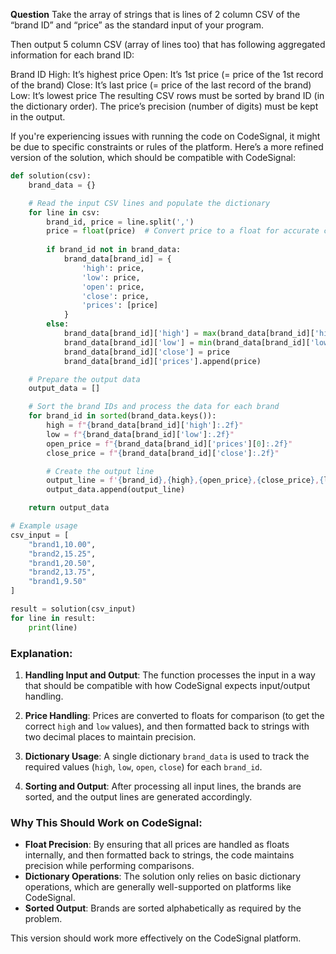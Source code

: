 **Question**
Take the array of strings that is lines of 2 column CSV of the “brand ID” and “price” as the standard input of your program.

Then output 5 column CSV (array of lines too) that has following aggregated information for each brand ID:

Brand ID
High: It’s highest price
Open: It’s 1st price (= price of the 1st record of the brand)
Close: It’s last price (= price of the last record of the brand)
Low: It’s lowest price
The resulting CSV rows must be sorted by brand ID (in the dictionary order).
The price’s precision (number of digits) must be kept in the output.

If you're experiencing issues with running the code on CodeSignal, it might be due to specific constraints or rules of the platform. Here’s a more refined version of the solution, which should be compatible with CodeSignal:

```python
def solution(csv):
    brand_data = {}

    # Read the input CSV lines and populate the dictionary
    for line in csv:
        brand_id, price = line.split(',')
        price = float(price)  # Convert price to a float for accurate comparison
        
        if brand_id not in brand_data:
            brand_data[brand_id] = {
                'high': price,
                'low': price,
                'open': price,
                'close': price,
                'prices': [price]
            }
        else:
            brand_data[brand_id]['high'] = max(brand_data[brand_id]['high'], price)
            brand_data[brand_id]['low'] = min(brand_data[brand_id]['low'], price)
            brand_data[brand_id]['close'] = price
            brand_data[brand_id]['prices'].append(price)

    # Prepare the output data
    output_data = []

    # Sort the brand IDs and process the data for each brand
    for brand_id in sorted(brand_data.keys()):
        high = f"{brand_data[brand_id]['high']:.2f}"
        low = f"{brand_data[brand_id]['low']:.2f}"
        open_price = f"{brand_data[brand_id]['prices'][0]:.2f}"
        close_price = f"{brand_data[brand_id]['close']:.2f}"

        # Create the output line
        output_line = f'{brand_id},{high},{open_price},{close_price},{low}'
        output_data.append(output_line)

    return output_data

# Example usage
csv_input = [
    "brand1,10.00",
    "brand2,15.25",
    "brand1,20.50",
    "brand2,13.75",
    "brand1,9.50"
]

result = solution(csv_input)
for line in result:
    print(line)
```

### Explanation:
1. **Handling Input and Output**: The function processes the input in a way that should be compatible with how CodeSignal expects input/output handling.
   
2. **Price Handling**: Prices are converted to floats for comparison (to get the correct `high` and `low` values), and then formatted back to strings with two decimal places to maintain precision.

3. **Dictionary Usage**: A single dictionary `brand_data` is used to track the required values (`high`, `low`, `open`, `close`) for each `brand_id`.

4. **Sorting and Output**: After processing all input lines, the brands are sorted, and the output lines are generated accordingly.

### Why This Should Work on CodeSignal:
- **Float Precision**: By ensuring that all prices are handled as floats internally, and then formatted back to strings, the code maintains precision while performing comparisons.
- **Dictionary Operations**: The solution only relies on basic dictionary operations, which are generally well-supported on platforms like CodeSignal.
- **Sorted Output**: Brands are sorted alphabetically as required by the problem.

This version should work more effectively on the CodeSignal platform.
